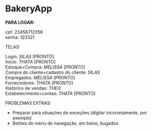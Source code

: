 # BakeryApp
**PARA LOGAR:** <br>

cpf: 23456712356 <br>
senha: 123321 <br>

TELAS:

Login: *SILAS* [PRONTO] <br>
Início: *THATA* [PRONTO] <br>
Estoque+Compra: *MELISSA* [PRONTO] <br>
Compra do cliente+cadastro do cliente: *SILAS* <br>
Empregados: *MELISSA* [PRONTO] <br>
Fornecedores: *THATA*  [PRONTO] <br>
Histórico de vendas: *THEO*   <br>
Estabelecimento+contas:  *THATA* [PRONTO] <br>

PROBLEMAS EXTRAS:
- Preparar para situações de exceções (digitar incorretamente, por exemplo) <br>
- Botões do menu de navegação, em baixo, bugados
